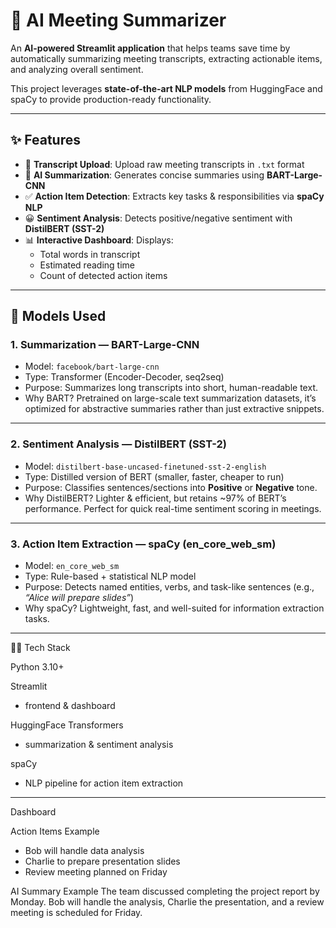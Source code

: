 # 📝 AI Meeting Summarizer

An **AI-powered Streamlit application** that helps teams save time by automatically summarizing meeting transcripts, extracting actionable items, and analyzing overall sentiment.  

This project leverages **state-of-the-art NLP models** from HuggingFace and spaCy to provide production-ready functionality.

---

## ✨ Features
- 📄 **Transcript Upload**: Upload raw meeting transcripts in `.txt` format  
- 🤖 **AI Summarization**: Generates concise summaries using **BART-Large-CNN**  
- ✅ **Action Item Detection**: Extracts key tasks & responsibilities via **spaCy NLP**  
- 😀 **Sentiment Analysis**: Detects positive/negative sentiment with **DistilBERT (SST-2)**  
- 📊 **Interactive Dashboard**: Displays:
  - Total words in transcript  
  - Estimated reading time  
  - Count of detected action items  

---

## 🤖 Models Used

### 1. **Summarization — BART-Large-CNN**
- Model: `facebook/bart-large-cnn`  
- Type: Transformer (Encoder-Decoder, seq2seq)  
- Purpose: Summarizes long transcripts into short, human-readable text.  
- Why BART? Pretrained on large-scale text summarization datasets, it’s optimized for abstractive summaries rather than just extractive snippets.  

---

### 2. **Sentiment Analysis — DistilBERT (SST-2)**
- Model: `distilbert-base-uncased-finetuned-sst-2-english`  
- Type: Distilled version of BERT (smaller, faster, cheaper to run)  
- Purpose: Classifies sentences/sections into **Positive** or **Negative** tone.  
- Why DistilBERT? Lighter & efficient, but retains ~97% of BERT’s performance. Perfect for quick real-time sentiment scoring in meetings.  

---

### 3. **Action Item Extraction — spaCy (en_core_web_sm)**
- Model: `en_core_web_sm`  
- Type: Rule-based + statistical NLP model  
- Purpose: Detects named entities, verbs, and task-like sentences (e.g., *“Alice will prepare slides”*)  
- Why spaCy? Lightweight, fast, and well-suited for information extraction tasks.  

---
👩‍💻 Tech Stack

Python 3.10+

Streamlit
 - frontend & dashboard

HuggingFace Transformers
 - summarization & sentiment analysis

spaCy
 - NLP pipeline for action item extraction
---
Dashboard

Action Items Example
- Bob will handle data analysis
- Charlie to prepare presentation slides
- Review meeting planned on Friday

AI Summary Example
The team discussed completing the project report by Monday. 
Bob will handle the analysis, Charlie the presentation, and 
a review meeting is scheduled for Friday.
